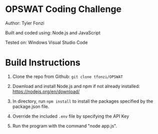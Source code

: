 # OPSWAT Coding Challenge

Author: Tyler Fonzi

Built and coded using: Node.js and JavaScript

Tested on: Windows Visual Studio Code

# Build Instructions

1. Clone the repo from Github: `git clone tfonzi/OPSWAT`

2. Download and install Node.js and npm if not already installed: https://nodejs.org/en/download/

2. In directory, run `npm install` to install the packages specified by the package.json file.

3. Override the included `.env` file by specifying the API Key

4. Run the program with the command "node app.js".
